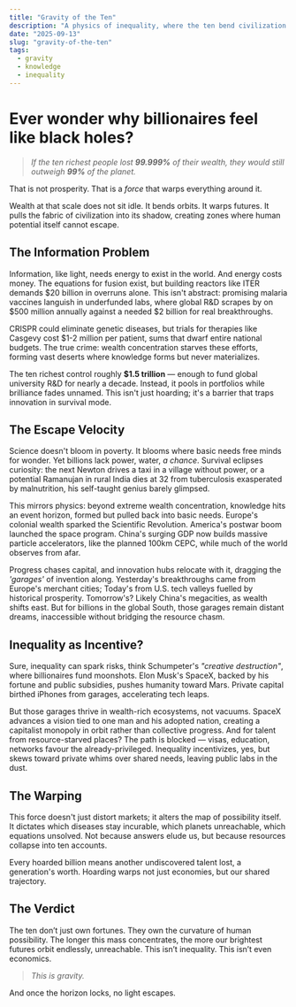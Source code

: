 ```yaml
---
title: "Gravity of the Ten"
description: "A physics of inequality, where the ten bend civilization into shadow."
date: "2025-09-13"
slug: "gravity-of-the-ten"
tags:
  - gravity
  - knowledge
  - inequality
---
```


# Ever wonder why billionaires feel like black holes?

> *If the ten richest people lost **99.999%** of their wealth, they would still outweigh **99%** of the planet.*

That is not prosperity. That is a *force* that warps everything around it.

Wealth at that scale does not sit idle. It bends orbits. It warps futures. It pulls the fabric of civilization into its shadow, creating zones where human potential itself cannot escape.

## **The Information Problem**

Information, like light, needs energy to exist in the world. And energy costs money. The equations for fusion exist, but building reactors like ITER demands $20 billion in overruns alone. This isn't abstract: promising malaria vaccines languish in underfunded labs, where global R&D scrapes by on $500 million annually against a needed $2 billion for real breakthroughs.

CRISPR could eliminate genetic diseases, but trials for therapies like Casgevy cost $1-2 million per patient, sums that dwarf entire national budgets. The true crime: wealth concentration starves these efforts, forming vast deserts where knowledge forms but never materializes.

The ten richest control roughly **$1.5 trillion** — enough to fund global university R&D for nearly a decade. Instead, it pools in portfolios while brilliance fades unnamed. This isn't just hoarding; it's a barrier that traps innovation in survival mode.

## **The Escape Velocity**

Science doesn't bloom in poverty. It blooms where basic needs free minds for wonder. Yet billions lack power, water, _a chance_. Survival eclipses curiosity: the next Newton drives a taxi in a village without power, or a potential Ramanujan in rural India dies at 32 from tuberculosis exasperated by malnutrition, his self-taught genius barely glimpsed.

This mirrors physics: beyond extreme wealth concentration, knowledge hits an event horizon, formed but pulled back into basic needs. Europe's colonial wealth sparked the Scientific Revolution. America's postwar boom launched the space program. China's surging GDP now builds massive particle accelerators, like the planned 100km CEPC, while much of the world observes from afar.

Progress chases capital, and innovation hubs relocate with it, dragging the *'garages'* of invention along. Yesterday's breakthroughs came from Europe's merchant cities; Today's from U.S. tech valleys fuelled by historical prosperity. Tomorrow's? Likely China's megacities, as wealth shifts east. But for billions in the global South, those garages remain distant dreams, inaccessible without bridging the resource chasm.

## **Inequality as Incentive?**

Sure, inequality can spark risks, think Schumpeter's *"creative destruction"*, where billionaires fund moonshots. Elon Musk's SpaceX, backed by his fortune and public subsidies, pushes humanity toward Mars. Private capital birthed iPhones from garages, accelerating tech leaps.

But those garages thrive in wealth-rich ecosystems, not vacuums. SpaceX advances a vision tied to one man and his adopted nation, creating a capitalist monopoly in orbit rather than collective progress. And for talent from resource-starved places? The path is blocked — visas, education, networks favour the already-privileged. Inequality incentivizes, yes, but skews toward private whims over shared needs, leaving public labs in the dust.

## **The Warping**

This force doesn't just distort markets; it alters the map of possibility itself. It dictates which diseases stay incurable, which planets unreachable, which equations unsolved. Not because answers elude us, but because resources collapse into ten accounts.

Every hoarded billion means another undiscovered talent lost, a generation's worth. Hoarding warps not just economies, but our shared trajectory.

## The Verdict

The ten don’t just own fortunes. They own the curvature of human possibility. The longer this mass concentrates, the more our brightest futures orbit endlessly, unreachable. This isn’t inequality. This isn’t even economics.  
  
> *This is gravity.*
  
And once the horizon locks, no light escapes.

